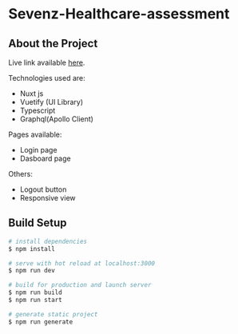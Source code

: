 # Sevenz-Healthcare-assessment

## About the Project

Live link available [here](https://ikupolati-sevenz-assessment.netlify.app/).

Technologies used are:

- Nuxt js
- Vuetify (UI Library)
- Typescript
- Graphql(Apollo Client)

Pages available:

- Login page
- Dasboard page

Others:

- Logout button
- Responsive view

## Build Setup

```bash
# install dependencies
$ npm install

# serve with hot reload at localhost:3000
$ npm run dev

# build for production and launch server
$ npm run build
$ npm run start

# generate static project
$ npm run generate
```
